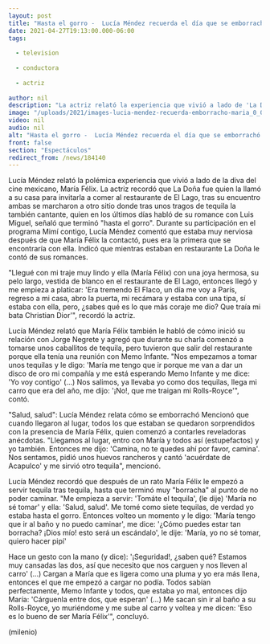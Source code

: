 ```yaml
---
layout: post
title: "Hasta el gorro -  Lucía Méndez recuerda el día que se emborrachó con María Félix"
date: 2021-04-27T19:13:00.000-06:00
tags:
  
  - television
  
  - conductora
  
  - actriz
  
author: nil
description: "La actriz relató la experiencia que vivió a lado de 'La Doña' tras tomarse varios tragos de tequila. "
image: "/uploads/2021/images-lucia-mendez-recuerda-emborracho-maria_0_0_1200_747.jpg"
video: nil
audio: nil
alt: "Hasta el gorro -  Lucía Méndez recuerda el día que se emborrachó con María Félix"
front: false
section: "Espectáculos"
redirect_from: /news/184140
---
```


Lucía Méndez relató la polémica experiencia que vivió a lado de la diva del cine mexicano, María Félix. La actriz recordó que La Doña fue quien la llamó a su casa para invitarla a comer al restaurante de El Lago, tras su encuentro ambas se marcharon a otro sitio donde tras unos tragos de tequila la también cantante, quien en los últimos días habló de su romance con Luis Miguel, señaló que terminó "hasta el gorro".  Durante su participación en el programa Mimí contigo, Lucía Méndez comentó que estaba muy nerviosa después de que María Félix la contactó, pues era la primera que se encontraría con ella. Indicó que mientras estaban en restaurante La Doña le contó de sus romances.  

"Llegué con mi traje muy lindo y ella (María Félix) con una joya hermosa, su pelo largo, vestida de blanco en el restaurante de El Lago, entonces llegó y me empieza a platicar: 'Era tremendo El Flaco, un día me voy a París, regreso a mi casa, abro la puerta, mi recámara y estaba con una tipa, sí estaba con ella, pero, ¿sabes qué es lo que más coraje me dio? Que traía mi bata Christian Dior'", recordó la actriz.  

Lucía Méndez relató que María Félix también le habló de cómo inició su relación con Jorge Negrete y agregó que durante su charla comenzó a tomarse unos caballitos de tequila, pero tuvieron que salir del restaurante porque ella tenía una reunión con Memo Infante.  "Nos empezamos a tomar unos tequilas y le digo: 'María me tengo que ir porque me van a dar un disco de oro mi compañía y me está esperando Memo Infante y me dice: 'Yo voy contigo' (...) Nos salimos, ya llevaba yo como dos tequilas, llega mi carro que era del año, me dijo: '¡No!, que me traigan mi Rolls-Royce'", contó.  

"Salud, salud": Lucía Méndez relata cómo se emborrachó Mencionó que cuando llegaron al lugar, todos los que estaban se quedaron sorprendidos con la presencia de María Félix, quien comenzó a contarles reveladoras anécdotas.  "Llegamos al lugar, entro con María y todos así (estupefactos) y yo también. Entonces me dijo: 'Camina, no te quedes ahí por favor, camina'. Nos sentamos, pidió unos huevos rancheros y cantó 'acuérdate de Acapulco' y me sirvió otro tequila", mencionó.  

Lucía Méndez recordó que después de un rato María Félix le empezó a servir tequila tras tequila, hasta que terminó muy "borracha" al punto de no poder caminar.  "Me empieza a servir: 'Tomáte el tequila', (le dije) 'María no sé tomar' y ella: 'Salud, salud'. Me tomé como siete tequilas, de verdad yo estaba hasta el gorro. Entonces volteo un momento y le digo: 'María tengo que ir al baño y no puedo caminar', me dice: '¿Cómo puedes estar tan borracha? ¡Dios mío! esto será un escándalo', le dije: 'María, yo no sé tomar, quiero hacer pipí' 

Hace un gesto con la mano (y dice): '¡Seguridad!, ¿saben qué? Estamos muy cansadas las dos, así que necesito que nos carguen y nos lleven al carro' (...) Cargan a María que es ligera como una pluma y yo era más llena, entonces el que me empezó a cargar no podía. Todos sabían perfectamente, Memo Infante y todos, que estaba yo mal, entonces dijo María: 'Cárguenla entre dos, que esperan' (...) Me sacan sin ir al baño a su Rolls-Royce, yo muriéndome y me sube al carro y voltea y me dicen: 'Eso es lo bueno de ser María Félix'", concluyó.  

(milenio)